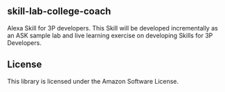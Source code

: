 ## skill-lab-college-coach

Alexa Skill for 3P developers. This Skill will be developed incrementally as an ASK sample lab and live learning exercise on developing Skills for 3P Developers.

## License

This library is licensed under the Amazon Software License.
